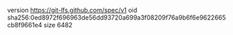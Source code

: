 version https://git-lfs.github.com/spec/v1
oid sha256:0ed8972f696963de56dd93720a699a3f08209f76a9b6f6e9622665cb8f9661e4
size 6482
